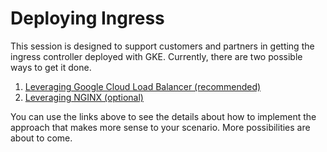 # Deploying Ingress

This session is designed to support customers and partners in getting the ingress controller deployed with GKE. Currently, there are two possible ways to get it done.

1. [Leveraging Google Cloud Load Balancer (recommended)](deploying-ingress-cloud-load-balancer.md)
2. [Leveraging NGINX (optional)](deploying-ingress-nginx.md)

You can use the links above to see the details about how to implement the approach that makes more sense to your scenario. More possibilities are about to come.